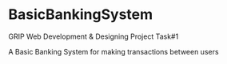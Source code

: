 # BasicBankingSystem
GRIP Web Development & Designing Project Task#1

A Basic Banking System for making transactions between users
